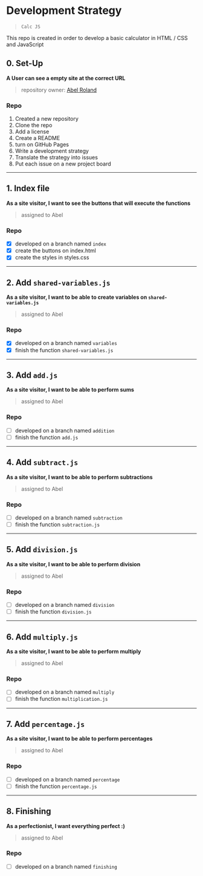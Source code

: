 # Development Strategy

> `Calc JS`

This repo is created in order to develop a basic calculator in HTML / CSS and JavaScript 


## 0. Set-Up

__A User can see a empty site at the correct URL__

> repository owner: [Abel Roland](https://github.com/abelRoland)

### Repo

1. Created a new repository
1. Clone the repo
1. Add a license
1. Create a README
1. turn on GitHub Pages
1. Write a development strategy
1. Translate the strategy into issues
1. Put each issue on a new project board

---

## 1. Index file

__As a site visitor, I want to see the buttons that will execute the functions__

> assigned to Abel

### Repo

- [x] developed on a branch named `index`
- [X] create the buttons on index.html
- [X] create the styles in styles.css

---

## 2. Add `shared-variables.js`

__As a site visitor, I want to be able to create variables on `shared-variables.js`__

> assigned to Abel

### Repo

- [x] developed on a branch named `variables`
- [x] finish the function `shared-variables.js`

---

## 3. Add `add.js`

__As a site visitor, I want to be able to perform sums__

> assigned to Abel

### Repo

- [ ] developed on a branch named `addition`
- [ ] finish the function `add.js`

---

## 4. Add `subtract.js`

__As a site visitor, I want to be able to perform subtractions__

> assigned to Abel

### Repo

- [ ] developed on a branch named `subtraction`
- [ ] finish the function `subtraction.js`

---

## 5. Add `division.js`

__As a site visitor, I want to be able to perform division__

> assigned to Abel

### Repo

- [ ] developed on a branch named `division`
- [ ] finish the function `division.js`

---

## 6. Add `multiply.js`

__As a site visitor, I want to be able to perform multiply__

> assigned to Abel

### Repo

- [ ] developed on a branch named `multiply`
- [ ] finish the function `multiplication.js`

---

## 7. Add `percentage.js`

__As a site visitor, I want to be able to perform percentages__

> assigned to Abel

### Repo

- [ ] developed on a branch named `percentage`
- [ ] finish the function `percentage.js`

---

## 8. Finishing

__As a perfectionist, I want everything perfect :)__

> assigned to Abel

### Repo

- [ ] developed on a branch named `finishing`